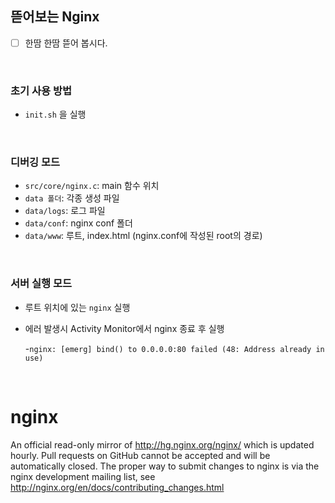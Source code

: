 
## 뜯어보는 Nginx
- [ ] 한땀 한땀 뜯어 봅시다.
<br>

### 초기  사용 방법
- `init.sh` 을 실행
<br>

### 디버깅 모드
- `src/core/nginx.c`: main 함수 위치
- `data 폴더`: 각종 생성 파일
- `data/logs`: 로그 파일
- `data/conf`: nginx conf 폴더
- `data/www`: 루트, index.html (nginx.conf에 작성된 root의 경로)

<br>

### 서버 실행 모드
- 루트 위치에 있는 `nginx` 실행
- 에러 발생시 Activity Monitor에서 nginx 종료 후 실행

  -`nginx: [emerg] bind() to 0.0.0.0:80 failed (48: Address already in use)`

</br>

# nginx
An official read-only mirror of http://hg.nginx.org/nginx/ which is updated hourly. Pull requests on GitHub cannot be accepted and will be automatically closed. The proper way to submit changes to nginx is via the nginx development mailing list, see http://nginx.org/en/docs/contributing_changes.html

